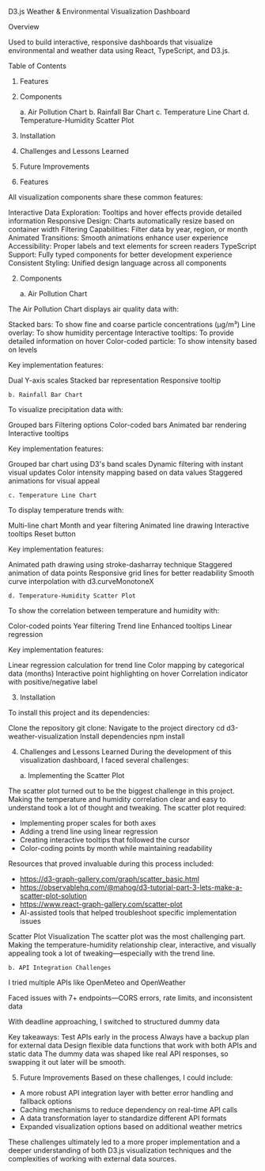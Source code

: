 D3.js Weather & Environmental Visualization Dashboard

Overview

Used to build interactive, responsive dashboards that visualize environmental and weather data using React, TypeScript, and D3.js.

Table of Contents

1. Features
2. Components

    a. Air Pollution Chart
    b. Rainfall Bar Chart
    c. Temperature Line Chart
    d. Temperature-Humidity Scatter Plot

3. Installation
4. Challenges and Lessons Learned
5. Future Improvements

1. Features

All visualization components share these common features:

Interactive Data Exploration: Tooltips and hover effects provide detailed information
Responsive Design: Charts automatically resize based on container width
Filtering Capabilities: Filter data by year, region, or month
Animated Transitions: Smooth animations enhance user experience
Accessibility: Proper labels and text elements for screen readers
TypeScript Support: Fully typed components for better development experience
Consistent Styling: Unified design language across all components


2. Components

    a. Air Pollution Chart

The Air Pollution Chart displays air quality data with:

Stacked bars: To show fine and coarse particle concentrations (μg/m³)
Line overlay: To show humidity percentage
Interactive tooltips: To provide detailed information on hover
Color-coded particle: To show intensity based on levels

Key implementation features:

Dual Y-axis scales
Stacked bar representation 
Responsive tooltip

    b. Rainfall Bar Chart

To visualize precipitation data with:

Grouped bars 
Filtering options
Color-coded bars
Animated bar rendering
Interactive tooltips

Key implementation features:

Grouped bar chart using D3's band scales
Dynamic filtering with instant visual updates
Color intensity mapping based on data values
Staggered animations for visual appeal

    c. Temperature Line Chart

To display temperature trends with:

Multi-line chart
Month and year filtering
Animated line drawing
Interactive tooltips
Reset button

Key implementation features:

Animated path drawing using stroke-dasharray technique
Staggered animation of data points
Responsive grid lines for better readability
Smooth curve interpolation with d3.curveMonotoneX

    d. Temperature-Humidity Scatter Plot

To show the correlation between temperature and humidity with:

Color-coded points
Year filtering
Trend line
Enhanced tooltips
Linear regression

Key implementation features:

Linear regression calculation for trend line
Color mapping by categorical data (months)
Interactive point highlighting on hover
Correlation indicator with positive/negative label

3. Installation

To install this project and its dependencies:

Clone the repository git clone: 
Navigate to the project directory
cd d3-weather-visualization
Install dependencies
npm install

4. Challenges and Lessons Learned
During the development of this visualization dashboard, I faced several challenges:

    a. Implementing the Scatter Plot

The scatter plot turned out to be the biggest challenge in this project. Making the temperature and humidity correlation clear and easy to understand took a lot of thought and tweaking.
The scatter plot required:

- Implementing proper scales for both axes
- Adding a trend line using linear regression
- Creating interactive tooltips that followed the cursor
- Color-coding points by month while maintaining readability

 Resources that proved invaluable during this process included:
- https://d3-graph-gallery.com/graph/scatter_basic.html 
- https://observablehq.com/@mahog/d3-tutorial-part-3-lets-make-a-scatter-plot-solution
- https://www.react-graph-gallery.com/scatter-plot 
- AI-assisted tools that helped troubleshoot specific implementation issues

 Scatter Plot Visualization
 The scatter plot was the most challenging part. Making the temperature-humidity relationship clear, interactive, and visually appealing took a lot of tweaking—especially with the trend line.

    b. API Integration Challenges
I tried multiple APIs like OpenMeteo and OpenWeather

Faced issues with 7+ endpoints—CORS errors, rate limits, and inconsistent data

With deadline approaching, I switched to structured dummy data

Key takeaways:
Test APIs early in the process
Always have a backup plan for external data
Design flexible data functions that work with both APIs and static data
The dummy data was shaped like real API responses, so swapping it out later will be smooth.

5. Future Improvements
Based on these challenges, I could include:
- A more robust API integration layer with better error handling and fallback options
- Caching mechanisms to reduce dependency on real-time API calls
- A data transformation layer to standardize different API formats
- Expanded visualization options based on additional weather metrics

These challenges ultimately led to a more proper implementation and a deeper understanding of both D3.js visualization techniques and the complexities of working with external data sources.